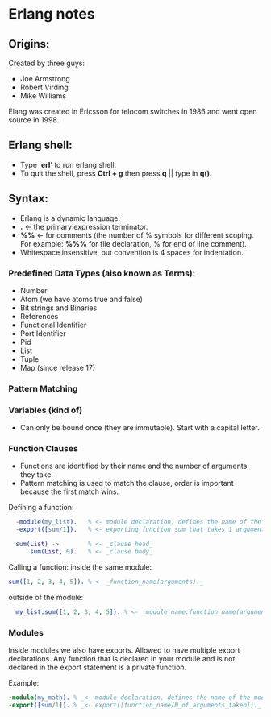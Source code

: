 # Erlang notes

## Origins:
Created by three guys:
  - Joe Armstrong
  - Robert Virding
  - Mike Williams

Elang was created in Ericsson for telocom switches in 1986 and went open source in 1998.

## Erlang shell:
- Type '__erl__' to run erlang shell.
- To quit the shell, press __Ctrl + g__ then press __q__ || type in __q().__

## Syntax:
- Erlang is a dynamic language.
- __.__ <- the primary expression terminator.
- __%%__ <- for comments (the number of % symbols for different scoping. For example: __%%%__ for file declaration, % for end of line comment).
- Whitespace insensitive, but convention is 4 spaces for indentation.

### Predefined Data Types (also known as Terms):
  - Number
  - Atom (we have atoms true and false)
  - Bit strings and Binaries
  - References
  - Functional Identifier
  - Port Identifier
  - Pid
  - List
  - Tuple
  - Map (since release 17)

### Pattern Matching

### Variables (kind of)
  - Can only be bound once (they are immutable). Start with a capital letter.
### Function Clauses
- Functions are identified by their name and the number of arguments they take.
- Pattern matching is used to match the clause, order is important because the first match wins.


Defining a function:
```erlang  
  -module(my_list).   % <- module declaration, defines the name of the module (actual file name - .erl extenstion)._
  -export([sum/1]).   % <- exporting function sum that takes 1 argument._

  sum(List) ->        % <- _clause head_
      sum(List, 0).   % <- _clause body_
```
Calling a function:
inside the same module:
  ```erlang
  sum([1, 2, 3, 4, 5]). % <- _function_name(arguments)._
  ```
outside of the module:
```erlang
  my_list:sum([1, 2, 3, 4, 5]). % <- _module_name:function_name(arguments)._
```

### Modules
Inside modules we also have exports. Allowed to have multiple export declarations. Any function that is declared in your module and is not declared in the export statement is a private function.

Example:
```erlang
-module(my_math). % _<- module declaration, defines the name of the module (actual file name - .erl extenstion)._
-export([sum/1]). % _<- export([function_name/N_of_arguments_taken])._
```
